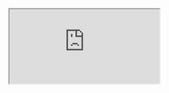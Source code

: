 <html>
<iframe src="https://docs.google.com/spreadsheets/d/e/2PACX-1vTw6az7TXRnv15rOBTrLafxgFtQupOLnzFDUg2zF0AQYKfxtaUSJBFHOv2NtGRdY7qYTJFmWLPFN-Gx/pubhtml?gid=0&amp;single=true&amp;widget=true&amp;headers=false"></iframe>
</html>
